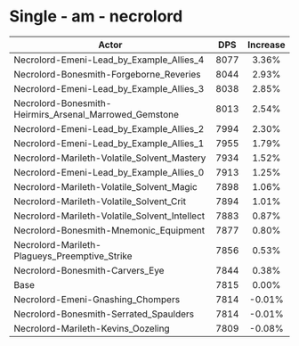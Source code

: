 # Single - am - necrolord
| Actor | DPS | Increase |
|---|:---:|:---:|
|Necrolord-Emeni-Lead_by_Example_Allies_4|8077|3.36%|
|Necrolord-Bonesmith-Forgeborne_Reveries|8044|2.93%|
|Necrolord-Emeni-Lead_by_Example_Allies_3|8038|2.85%|
|Necrolord-Bonesmith-Heirmirs_Arsenal_Marrowed_Gemstone|8013|2.54%|
|Necrolord-Emeni-Lead_by_Example_Allies_2|7994|2.30%|
|Necrolord-Emeni-Lead_by_Example_Allies_1|7955|1.79%|
|Necrolord-Marileth-Volatile_Solvent_Mastery|7934|1.52%|
|Necrolord-Emeni-Lead_by_Example_Allies_0|7913|1.25%|
|Necrolord-Marileth-Volatile_Solvent_Magic|7898|1.06%|
|Necrolord-Marileth-Volatile_Solvent_Crit|7894|1.01%|
|Necrolord-Marileth-Volatile_Solvent_Intellect|7883|0.87%|
|Necrolord-Bonesmith-Mnemonic_Equipment|7877|0.80%|
|Necrolord-Marileth-Plagueys_Preemptive_Strike|7856|0.53%|
|Necrolord-Bonesmith-Carvers_Eye|7844|0.38%|
|Base|7815|0.00%|
|Necrolord-Emeni-Gnashing_Chompers|7814|-0.01%|
|Necrolord-Bonesmith-Serrated_Spaulders|7814|-0.01%|
|Necrolord-Marileth-Kevins_Oozeling|7809|-0.08%|
